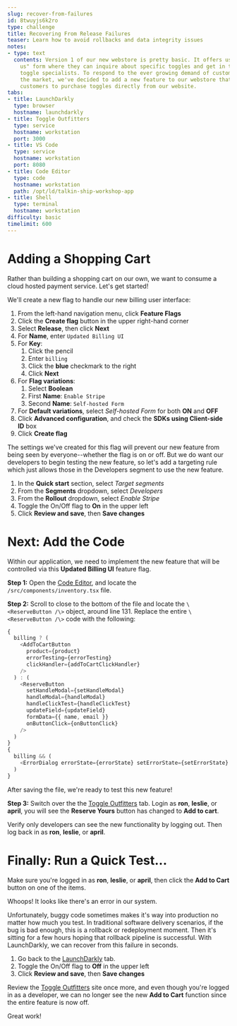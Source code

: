```yaml
---
slug: recover-from-failures
id: 8twuyjs6k2ro
type: challenge
title: Recovering From Release Failures
teaser: Learn how to avoid rollbacks and data integrity issues
notes:
- type: text
  contents: Version 1 of our new webstore is pretty basic. It offers users a "contact
    us" form where they can inquire about specific toggles and get in touch with our
    toggle specialists. To respond to the ever growing demand of custom toggles in
    the market, we've decided to add a new feature to our webstore that will allow
    customers to purchase toggles directly from our website.
tabs:
- title: LaunchDarkly
  type: browser
  hostname: launchdarkly
- title: Toggle Outfitters
  type: service
  hostname: workstation
  port: 3000
- title: VS Code
  type: service
  hostname: workstation
  port: 8080
- title: Code Editor
  type: code
  hostname: workstation
  path: /opt/ld/talkin-ship-workshop-app
- title: Shell
  type: terminal
  hostname: workstation
difficulty: basic
timelimit: 600
---
```


Adding a Shopping Cart
===

Rather than building a shopping cart on our own, we want to consume a cloud hosted payment service. Let's get started!

We'll create a new flag to handle our new billing user interface:

1. From the left-hand navigation menu, click **Feature Flags**
1. Click the **Create flag** button in the upper right-hand corner
1. Select **Release**, then click **Next**
1. For **Name**, enter `Updated Billing UI`
1. For **Key**:
   1. Click the pencil
   1. Enter `billing`
   1. Click the **blue** checkmark to the right
   1. Click **Next**
1. For **Flag variations**:
   1. Select **Boolean**
   1. First **Name**: `Enable Stripe`
   1. Second **Name**: `Self-hosted Form`
1. For **Default variations**, select *Self-hosted Form* for both **ON** and **OFF**
1. Click **Advanced configuration**, and check the **SDKs using Client-side ID** box
1. Click **Create flag**

The settings we've created for this flag will prevent our new feature from being seen by everyone--whether the flag is on or off. But we do want our developers to begin testing the new feature, so let's add a targeting rule which just allows those in the Developers segment to use the new feature.

1. In the **Quick start** section, select *Target segments*
1. From the **Segments** dropdown, select *Developers*
1. From the **Rollout** dropdown, select *Enable Stripe*
1. Toggle the On/Off flag to **On** in the upper left
1. Click **Review and save**, then **Save changes**


Next: Add the Code
===

Within our application, we need to implement the new feature that will be controlled via this **Updated Billing UI** feature flag.

**Step 1:** Open the [Code Editor](#tab-2), and locate the `/src/components/inventory.tsx` file.

**Step 2:** Scroll to close to the bottom of the file and locate the `\<ReserveButton /\>` object, around line 131. Replace the entire `\<ReserveButton /\>` code with the following:

```js
{
  billing ? (
    <AddToCartButton
      product={product}
      errorTesting={errorTesting}
      clickHandler={addToCartClickHandler}
    />
  ) : (
    <ReserveButton
      setHandleModal={setHandleModal}
      handleModal={handleModal}
      handleClickTest={handleClickTest}
      updateField={updateField}
      formData={{ name, email }}
      onButtonClick={onButtonClick}
    />
  )
}
{
  billing && (
    <ErrorDialog errorState={errorState} setErrorState={setErrorState} />
  )
}
```

After saving the file, we're ready to test this new feature!

**Step 3:** Switch over the the [Toggle Outfitters](#tab-1) tab. Login as **ron**, **leslie**, or **april**, you will see the **Reserve Yours** button has changed to **Add to cart**.

Verify only developers can see the new functionality by logging out. Then log back in as **ron**, **leslie**, or **april**.

Finally: Run a Quick Test...
===

Make sure you're logged in as **ron**, **leslie**, or **april**, then click the **Add to Cart** button on one of the items.

Whoops! It looks like there's an error in our system.

Unfortunately, buggy code sometimes makes it's way into production no matter how much you test. In traditional software delivery scenarios, if the bug is bad enough, this is a rollback or redeployment moment. Then it's sitting for a few hours hoping that rollback pipeline is successful. With LaunchDarkly, we can recover from this failure in seconds.

1. Go back to the [LaunchDarkly](#tab-0) tab.
1. Toggle the On/Off flag to **Off** in the upper left
1. Click **Review and save**, then **Save changes**

Review the [Toggle Outfitters](#tab-1) site once more, and even though you're logged in as a developer, we can no longer see the new **Add to Cart** function since the entire feature is now off.

Great work!